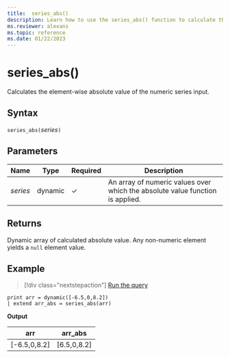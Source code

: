```yaml
---
title:  series_abs()
description: Learn how to use the series_abs() function to calculate the element-wise absolute value of the numeric series input.
ms.reviewer: alexans
ms.topic: reference
ms.date: 01/22/2023
---
```

# series_abs()

Calculates the element-wise absolute value of the numeric series input.

## Syntax

`series_abs(`*series*`)`

## Parameters

| Name | Type | Required | Description |
|--|--|--|--|
| *series* | dynamic | &check; | An array of numeric values over which the absolute value function is applied. |

## Returns

Dynamic array of calculated absolute value. Any non-numeric element yields a `null` element value.

## Example

> [!div class="nextstepaction"]
> <a href="https://dataexplorer.azure.com/clusters/help/databases/Samples?query=H4sIAAAAAAAAAysoyswrUUgsKlKwVUipzEvMzUzWiNY10zPVMdCx0DOK1eSqUUitKEnNSwEpik9MKgYqLE4tykwtBnE0gIKaAGEU39tEAAAA" target="_blank">Run the query</a>

```kusto
print arr = dynamic([-6.5,0,8.2])
| extend arr_abs = series_abs(arr)
```

**Output**

|arr|arr_abs|
|---|---|
|[-6.5,0,8.2]|[6.5,0,8.2]|
